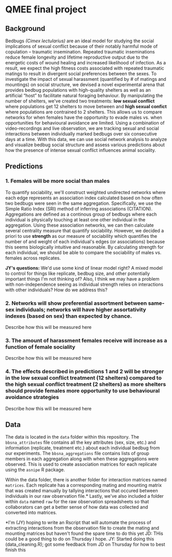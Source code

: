 # QMEE final project

## Background
Bedbugs _(Cimex lectularius)_ are an ideal model for studying the social implications of sexual conflict because of their notably harmful mode of copulation – traumatic insemination. Repeated traumatic inseminations reduce female longevity and lifetime reproductive output due to the energetic costs of wound healing and increased likelihood of infection. As a result, we expect the high fitness costs associated with repeated traumatic matings to result in divergent social preferences between the sexes. To investigate the impact of sexual harassment (quantified by # of matings and mountings) on social structure, we devised a novel experimental arena that provides bedbug populations with high-quality shelters as well as an artificial “host” to facilitate natural foraging behaviour. By manipulating the number of shelters, we've created two treatments: **low sexual conflict** where populations get 12 shelters to move between and **high sexual confict** where populations are contrained to 2 shelters. This allows us to compare networks for when females have the opportunity to evade males vs. when opportunities for behavioural avoidance are limited. Using a combination of video-recordings and live observation, we are tracking sexual and social interactions between individually marked bedbugs over six consecutive  days at a time. With this data, we can use social network analysis to analyze and visualize bedbug social structure and assess various predictions about how the presence of intense sexual conflict influences animal sociality. 

## Predictions

### 1.	Females will be more social than males
To quantify sociability, we'll construct weighted undirected networks where each edge represents an association index calculated based on how often two bedbugs were seen in the same aggregation. Specifically, we use the Simple Ratio Index (SRI) method of inferring associations (CITATION). Aggregations are defined as a continous group of bedbugs where each individual is physically touching at least one other individual in the aggregation. Using these association networks, we can then calculate several centrality measure that quantify sociability. However, we decided a priori to use **strength** as our measure of sociability which quantifies the number of and weight of each individual's edges (or associations) because this seems biologically intuitive and reasonable. By calculating strength for each individual, we should be able to compare the sociability of males vs. females across replicates. 

**JY's questions:** We'd use some kind of linear model right? A mixed model to control for things like replicate, bedbug size, and other potentially important things I'm not thinking of? Also, I think we may have a problem with non-independence seeing as individual strength relies on interactions with other individuals? How do we address this? 

### 2.	Networks will show preferential assortment between same-sex individuals; networks will have higher assortativity indexes (based on sex) than expected by chance. 
Describe how this will be measured here

### 3.	The amount of harassment females receive will increase as a function of female sociality 
Describe how this will be measured here

### 4.  The effects described in predictions 1 and 2 will be stronger in the low sexual conflict treatment (12 shelters) compared to the high sexual conflict treatment (2 shelters) as more shelters should provide females more opportunity to use behavioural avoidance strategies
Describe how this will be measured here

## Data

The data is located in the `data` folder within this repository. The `bbsna_attributes` file contains all the key attributes (sex, size, etc.) and information (replicate, treatment etc.) about each individual bedbug from our experiments. The `bbsna_aggregations` file contains lists of group members in each aggregation along with when these aggregations were observed. This is used to create association matrices for each replicate using the `asnipe` R package. 

Within the data folder, there is another folder for interaction matrices named `matrices`. Each replicate has a corresponding mating and mounting matrix that was created manually by tallying interactions that occured between individuals in our raw observation file.* Lastly, we've also included a folder within `data` named `raw` for the raw observation spreadsheets so that collaborators can get a better sense of how data was collected and converted into matrices.

*I'm (JY) hoping to write an Rscript that will automate the process of extracting interactions from the observation file to create the mating and mounting matrices but haven't found the spare time to do this yet
JD: THis could be a good thing to do on Thursday I hope.
JY: Started doing this (data_cleaning.R); got some feedback from JD on Thursday for how to best finish this

